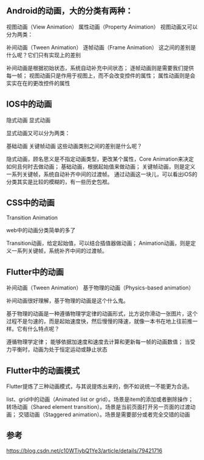 ## Android的动画，大的分类有两种：

视图动画（View Animation）
属性动画（Property Animation）
视图动画又可以分为两类：

补间动画（Tween Animation）
逐帧动画（Frame Animation）
这之间的差别是什么呢？它们只有实现上的差别

补间动画是根据初始状态，系统自动补充中间状态；
逐帧动画则是需要我们提供每一帧；
视图动画只是作用于视图上，而不会改变控件的属性；
属性动画则是会实实在在的更改控件的属性

## IOS中的动画
隐式动画
显式动画

显式动画又可以分为两类：

基础动画
关键帧动画
这些动画类别之间的差别是什么呢？

隐式动画，顾名思义是不指定动画类型，更改某个属性，Core Animation来决定如何且何时去做动画；
基础动画，根据起始值来做动画；
关键帧动画，则是定义一系列关键帧，系统自动补齐中间的过渡帧。
通过动画这一块儿，可以看出iOS的分类其实是比较的模糊的，有一些历史包袱。

## CSS中的动画
Transition
Animation

web中的动画分类简单的多了

Transition动画，给定起始值，可以结合插值器做动画；
Animation动画，则是定义一系列关键帧，系统补齐中间的过渡帧。

## Flutter中的动画
补间动画（Tween Animation）
基于物理的动画（Physics-based animation）

补间动画很好理解，基于物理的动画是这个什么鬼。

基于物理的动画是一种遵循物理学定律的动画形式，比方说你滑动一张图片，这个过程不是匀速的，而是起始速度快，然后慢慢的降速，就像一本书在地上往前推一样。它有什么特点呢？

遵循物理学定律；
能够依据加速度和速度去计算和更新每一帧的动画数值；
当受力平衡时，动画为处于恒定运动或静止状态

## Flutter中的动画模式
Flutter提炼了三种动画模式，与其说提炼出来的，倒不如说统一不能更为合适。

list、grid中的动画（Animated list or grid）。场景是item的添加或者删除操作；
转场动画（Shared element transition）。场景是当前页面打开另一页面的过渡动画；
交错动画（Staggered animation）。场景是需要部分或者完全交错的动画

## 参考
https://blog.csdn.net/c10WTiybQ1Ye3/article/details/79421716
